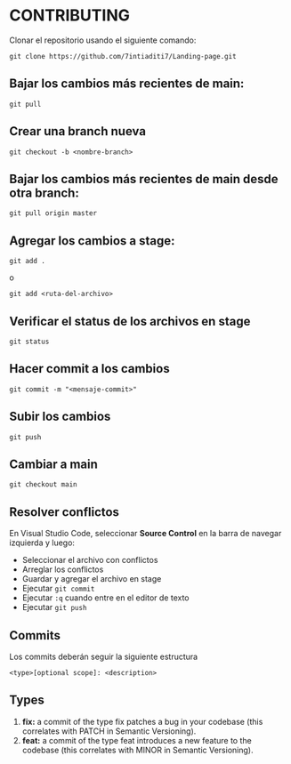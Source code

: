 # CONTRIBUTING
Clonar el repositorio usando el siguiente comando:
```console
git clone https://github.com/7intiaditi7/Landing-page.git
```

## Bajar los cambios más recientes de main:
```console
git pull
```

## Crear una branch nueva
```console
git checkout -b <nombre-branch>
```

## Bajar los cambios más recientes de main desde otra branch:
```console
git pull origin master
```

## Agregar los cambios a stage:
```console
git add .
```
o
```console
git add <ruta-del-archivo>
```
## Verificar el status de los archivos en stage
```console
git status
```

## Hacer commit a los cambios
```console
git commit -m "<mensaje-commit>"
```

## Subir los cambios
```console
git push
```

## Cambiar a main
```console
git checkout main
```

## Resolver conflictos
En Visual Studio Code, seleccionar **Source Control** en la barra de navegar izquierda y luego: 
- Seleccionar el archivo con conflictos
- Arreglar los conflictos
- Guardar y agregar el archivo en stage
- Ejecutar `git commit`
- Ejecutar `:q` cuando entre en el editor de texto
- Ejecutar `git push` 

## Commits
Los commits deberán seguir la siguiente estructura
```
<type>[optional scope]: <description>
```

## Types
1. **fix:** a commit of the type fix patches a bug in your codebase (this correlates with PATCH in Semantic Versioning).
2. **feat:** a commit of the type feat introduces a new feature to the codebase (this correlates with MINOR in Semantic Versioning).